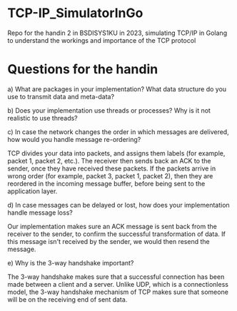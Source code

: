 # TCP-IP_SimulatorInGo
Repo for the handin 2 in BSDISYS1KU in 2023, simulating TCP/IP in Golang to understand the workings and importance of the TCP protocol

# Questions for the handin
a) What are packages in your implementation? What data structure do you use to transmit data and meta-data?

b) Does your implementation use threads or processes? Why is it not realistic to use threads?

c) In case the network changes the order in which messages are delivered, how would you handle message re-ordering?

TCP divides your data into packets, and assigns them labels (for example, packet 1, packet 2, etc.). The receiver then sends back an ACK to the sender, once they have received these packets. If the packets arrive in wrong order (for example, packet 3, packet 1, packet 2), then they are reordered in the incoming message buffer, before being sent to the application layer.  

d) In case messages can be delayed or lost, how does your implementation handle message loss?

Our implementation makes sure an ACK message is sent back from the receiver to the sender, to confirm the successful transformation of data. If this message isn't received by the sender, we would then resend the message. 

e) Why is the 3-way handshake important?

The 3-way handshake makes sure that a successful connection has been made between a client and a server. Unlike UDP, which is a connectionless model, the 3-way handshake mechanism of TCP makes sure that someone will be on the receiving end of sent data. 